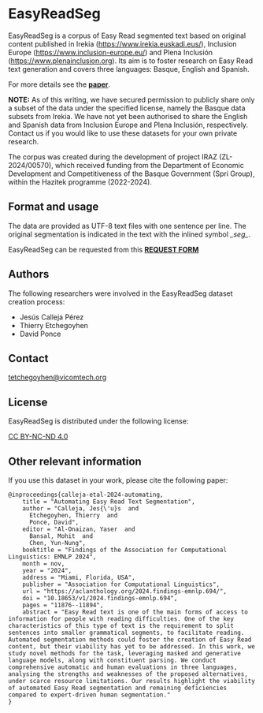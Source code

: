 # EasyReadSeg

EasyReadSeg is a corpus of Easy Read segmented text based on original content published in Irekia (https://www.irekia.euskadi.eus/), Inclusion Europe (https://www.inclusion-europe.eu/) and Plena Inclusión (https://www.plenainclusion.org). Its aim is to foster research on Easy Read text generation and covers three languages: Basque, English and Spanish.

For more details see the [**paper**](https://aclanthology.org/2024.findings-emnlp.694/).

**NOTE:** As of this writing, we have secured permission to publicly share only a subset of the data under the specified license, namely the Basque data subsets from Irekia. We have not yet been authorised to share the English and Spanish data from Inclusion Europe and Plena Inclusión, respectively. Contact us if you would like to use these datasets for your own private research.

The corpus was created during the development of project IRAZ (ZL-2024/00570), which received funding from the Department of Economic Development and Competitiveness of the Basque Government (Spri Group), within the Hazitek programme (2022-2024). 

## Format and usage

The data are provided as UTF-8 text files with one sentence per line. The original segmentation is indicated in the text with the inlined symbol *\_seg\_*.

EasyReadSeg can be requested from this [**REQUEST FORM**](TBD)


## Authors

The following researchers were involved in the EasyReadSeg dataset creation process:

 - Jesús Calleja Pérez
 - Thierry Etchegoyhen
 - David Ponce


## Contact

tetchegoyhen@vicomtech.org

## License

EasyReadSeg is distributed under the following license:

[CC BY-NC-ND 4.0](https://creativecommons.org/licenses/by-nc-nd/4.0/)

## Other relevant information

If you use this dataset in your work, please cite the following paper:

```
@inproceedings{calleja-etal-2024-automating,
    title = "Automating Easy Read Text Segmentation",
    author = "Calleja, Jes{\'u}s  and
      Etchegoyhen, Thierry  and
      Ponce, David",
    editor = "Al-Onaizan, Yaser  and
      Bansal, Mohit  and
      Chen, Yun-Nung",
    booktitle = "Findings of the Association for Computational Linguistics: EMNLP 2024",
    month = nov,
    year = "2024",
    address = "Miami, Florida, USA",
    publisher = "Association for Computational Linguistics",
    url = "https://aclanthology.org/2024.findings-emnlp.694/",
    doi = "10.18653/v1/2024.findings-emnlp.694",
    pages = "11876--11894",
    abstract = "Easy Read text is one of the main forms of access to information for people with reading difficulties. One of the key characteristics of this type of text is the requirement to split sentences into smaller grammatical segments, to facilitate reading. Automated segmentation methods could foster the creation of Easy Read content, but their viability has yet to be addressed. In this work, we study novel methods for the task, leveraging masked and generative language models, along with constituent parsing. We conduct comprehensive automatic and human evaluations in three languages, analysing the strengths and weaknesses of the proposed alternatives, under scarce resource limitations. Our results highlight the viability of automated Easy Read segmentation and remaining deficiencies compared to expert-driven human segmentation."
}
```


